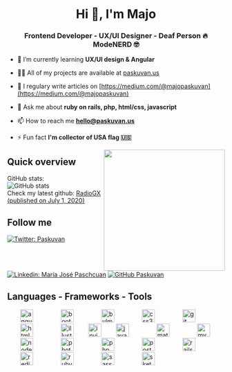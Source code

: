 <h1 align="center">Hi 👋, I'm Majo</h1>
<h3 align="center">Frontend Developer - UX/UI Designer - Deaf Person 🔥 ModeNERD 🤓</h3>

- 🌱 I’m currently learning **UX/UI design & Angular**

- 👨‍💻 All of my projects are available at [paskuvan.us](paskuvan.us)

- 📝 I regulary write articles on [https://medium.com/@majopaskuvan](https://medium.com/@majopaskuvan)

- 💬 Ask me about **ruby on rails, php, html/css, javascript**

- 📫 How to reach me **hello@paskuvan.us**

- ⚡ Fun fact **I'm collector of USA flag 🇺🇸**
 <img align='right' src="https://paskuvan.us/assets/images/character01.jpg" width="280" height="auto">

## Quick overview
GitHub stats:  
 ![GitHub stats](https://github-readme-stats.vercel.app/api?username=paskuvan&show_icons=true&theme=synthwave) <br>
Check my latest github: <a class="post" href="https://github.com/paskuvan/radiogx">RadioGX (published on July 1, 2020)</a>

## Follow me

[![Twitter: Paskuvan ](https://img.shields.io/twitter/follow/paskuvan?style=social)](https://twitter.com/paskuvan)
[![Linkedin: María José Paschcuan](https://img.shields.io/badge/-paskuvan-blue?style=flat-square&logo=Linkedin&logoColor=white&link=https://www.linkedin.com/in/paskuvan/)](https://www.linkedin.com/in/paskuvan/)
[![GitHub Paskuvan](https://img.shields.io/github/followers/paskuvan?label=follow&style=social)](https://github.com/paskuvan)

## Languages - Frameworks - Tools
<p align="left">
 <img src="https://devicons.github.io/devicon/devicon.git/icons/angularjs/angularjs-original.svg" alt="angularjs" width="30" height="30" style="margin:0 30px;"/> 
 <img src="https://devicons.github.io/devicon/devicon.git/icons/bootstrap/bootstrap-plain.svg" alt="bootstrap" width="30" height="30" style="margin:0 30px;"/> 
 <img src="https://raw.githubusercontent.com/gilbarbara/logos/804dc257b59e144eaca5bc6ffd16949752c6f789/logos/bulma.svg" alt="bulma" width="30" height="30" style="margin:0 30px;"/> 
 <img src="https://devicons.github.io/devicon/devicon.git/icons/css3/css3-original-wordmark.svg" alt="css3" width="30" height="30" style="margin:0 30px;"/> 
 <img src="https://www.vectorlogo.zone/logos/git-scm/git-scm-icon.svg" alt="git" width="30" height="30" style="margin:0 30px;"/> 
 <img src="https://devicons.github.io/devicon/devicon.git/icons/html5/html5-original-wordmark.svg" alt="html5" width="30" height="30" style="margin:0 30px;"/> 
 <img src="https://www.vectorlogo.zone/logos/adobe_illustrator/adobe_illustrator-icon.svg" alt="illustrator" width="30" height="30" style="margin:0 30px;"/> 
 <img src="https://www.vectorlogo.zone/logos/invisionapp/invisionapp-icon.svg" alt="invision" width="30" height="30"/> 
 <img src="https://devicons.github.io/devicon/devicon.git/icons/javascript/javascript-original.svg" alt="javascript" width="30" height="30" style="margin:0 30px;"/> 
 <img src="https://raw.githubusercontent.com/prplx/svg-logos/5585531d45d294869c4eaab4d7cf2e9c167710a9/svg/materialize.svg" alt="materialize" width="30" height="30" style="margin:0 30px;"/> 
 <img src="https://devicons.github.io/devicon/devicon.git/icons/mysql/mysql-original-wordmark.svg" alt="mysql" width="30" height="30" style="margin:0 30px;"/> 
 <img src="https://devicons.github.io/devicon/devicon.git/icons/nodejs/nodejs-original-wordmark.svg" alt="nodejs" width="30" height="30" style="margin:0 30px;"/> 
 <img src="https://devicons.github.io/devicon/devicon.git/icons/photoshop/photoshop-plain.svg" alt="photoshop" width="30" height="30" style="margin:0 30px;"/> 
 <img src="https://devicons.github.io/devicon/devicon.git/icons/php/php-original.svg" alt="php" width="30" height="30" style="margin:0 30px;"/> 
 <img src="https://devicons.github.io/devicon/devicon.git/icons/postgresql/postgresql-original-wordmark.svg" alt="postgresql" width="30" height="30" style="margin:0 30px;"/> 
 <img src="https://devicons.github.io/devicon/devicon.git/icons/rails/rails-original-wordmark.svg" alt="rails" width="30" height="30" style="margin:0 30px;"/> 
 <img src="https://devicons.github.io/devicon/devicon.git/icons/redis/redis-original-wordmark.svg" alt="redis" width="30" height="30" style="margin:0 30px;"/> 
 <img src="https://devicons.github.io/devicon/devicon.git/icons/ruby/ruby-original-wordmark.svg" alt="ruby" width="30" height="30" style="margin:0 30px;"/> 
 <img src="https://devicons.github.io/devicon/devicon.git/icons/sass/sass-original.svg" alt="sass" width="30" height="30" style="margin:0 30px;"/> 
 <img src="https://www.vectorlogo.zone/logos/sketchapp/sketchapp-icon.svg" alt="sketch" width="30" height="30" style="margin:0 30px;"/>
</p>



